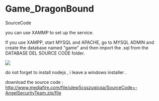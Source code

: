 # Game_DragonBound
SourceCode

you can use XAMMP to set up the service.

If you use XAMPP, start MYSQL and APACHE, go to MYSQL ADMIN and create the database named "game" and then import the .sql from the DATABASE DEL SOURCE CODE folder.

<img src="https://github.com/AngelSecurityTeam/Game_DragonBound/blob/main/PHOTOS/1.jpg">

do not forget to install nodejs , i leave a windows installer .

download the source code : http://www.mediafire.com/file/ulew5csszuqicqa/SourceCode+-AngelSecurityTeam.zip/file
